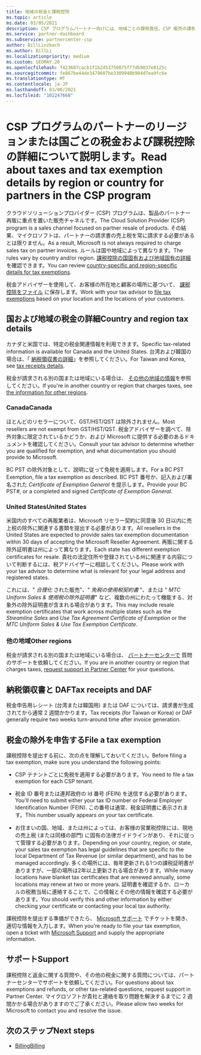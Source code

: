 ```yaml
---
title: 地域の税金と課税控除
ms.topic: article
ms.date: 03/05/2021
description: CSP プログラムパートナー向けには、地域ごとの課税責任、CSP 販売の課税控除を送信する方法、および税金に関する質問のサポートを受ける方法について説明します。
ms.service: partner-dashboard
ms.subservice: partnercenter-csp
author: BillLinzbach
ms.author: BillLi
ms.localizationpriority: medium
ms.custom: SEOMAY.20
ms.openlocfilehash: f423687cacb1f1b2d53750075ff7db9837e8125c
ms.sourcegitcommit: fe867be44de3479607be3309940b904d7ea9fc6e
ms.translationtype: MT
ms.contentlocale: ja-JP
ms.lasthandoff: 03/06/2021
ms.locfileid: "102247668"
---
```

# <a name="read-about-taxes-and-tax-exemption-details-by-region-or-country-for-partners-in-the-csp-program"></a><span data-ttu-id="7b485-103">CSP プログラムのパートナーのリージョンまたは国ごとの税金および課税控除の詳細について説明します。</span><span class="sxs-lookup"><span data-stu-id="7b485-103">Read about taxes and tax exemption details by region or country for partners in the CSP program</span></span>


<span data-ttu-id="7b485-104">クラウドソリューションプロバイダー (CSP) プログラムは、製品のパートナー再販に重点を置いた販売チャネルです。</span><span class="sxs-lookup"><span data-stu-id="7b485-104">The Cloud Solution Provider (CSP) program is a sales channel focused on partner resale of products.</span></span> <span data-ttu-id="7b485-105">その結果、マイクロソフトは、パートナーの請求書の売上税を常に請求する必要があるとは限りません。</span><span class="sxs-lookup"><span data-stu-id="7b485-105">As a result, Microsoft is not always required to charge sales tax on partner invoices.</span></span> <span data-ttu-id="7b485-106">ルールは国や地域によって異なります。</span><span class="sxs-lookup"><span data-stu-id="7b485-106">The rules vary by country and/or region.</span></span> <span data-ttu-id="7b485-107">[課税控除の国固有および地域固有の詳細](#country-and-region-tax-details)を確認できます。</span><span class="sxs-lookup"><span data-stu-id="7b485-107">You can review [country-specific and region-specific details for tax exemptions](#country-and-region-tax-details).</span></span>

<span data-ttu-id="7b485-108">税金アドバイザーを使用して、お客様の所在地と顧客の場所に基づいて、 [課税控除をファイル](#file-a-tax-exemption) に保存します。</span><span class="sxs-lookup"><span data-stu-id="7b485-108">Work with your tax advisor to [file tax exemptions](#file-a-tax-exemption) based on your location and the locations of your customers.</span></span>

## <a name="country-and-region-tax-details"></a><span data-ttu-id="7b485-109">国および地域の税金の詳細</span><span class="sxs-lookup"><span data-stu-id="7b485-109">Country and region tax details</span></span>

<span data-ttu-id="7b485-110">カナダと米国では、特定の税金関連情報を利用できます。</span><span class="sxs-lookup"><span data-stu-id="7b485-110">Specific tax-related information is available for Canada and the United States.</span></span> <span data-ttu-id="7b485-111">台湾および韓国の場合は、「 [納税領収書の詳細](#tax-receipts-and-daf)」を参照してください。</span><span class="sxs-lookup"><span data-stu-id="7b485-111">For Taiwan and Korea, see [tax receipts details](#tax-receipts-and-daf).</span></span>

<span data-ttu-id="7b485-112">税金が請求される別の国または地域にいる場合は、 [その他の地域の情報](#other-regions)を参照してください。</span><span class="sxs-lookup"><span data-stu-id="7b485-112">If you're in another country or region that charges taxes, see [the information for other regions](#other-regions).</span></span>


### <a name="canada"></a><span data-ttu-id="7b485-113">Canada</span><span class="sxs-lookup"><span data-stu-id="7b485-113">Canada</span></span>

<span data-ttu-id="7b485-114">ほとんどのリセラーについて、GST/HST/QST は除外されません。</span><span class="sxs-lookup"><span data-stu-id="7b485-114">Most resellers are not exempt from GST/HST/QST.</span></span> <span data-ttu-id="7b485-115">税金アドバイザーを調べて、除外対象に限定されているかどうか、および Microsoft に提供する必要のあるドキュメントを確認してください。</span><span class="sxs-lookup"><span data-stu-id="7b485-115">Consult your tax advisor to determine whether you are qualified for exemption, and what documentation you should provide to Microsoft.</span></span>

<span data-ttu-id="7b485-116">BC PST の除外対象として、説明に従って免税を適用します。</span><span class="sxs-lookup"><span data-stu-id="7b485-116">For a BC PST Exemption, file a tax exemption as described.</span></span> <span data-ttu-id="7b485-117">BC PST 番号か、記入および署名された *Certificate of Exemption General* を提示します。</span><span class="sxs-lookup"><span data-stu-id="7b485-117">Provide your BC PST#, or a completed and signed *Certificate of Exemption General*.</span></span>

### <a name="united-states"></a><span data-ttu-id="7b485-118">United States</span><span class="sxs-lookup"><span data-stu-id="7b485-118">United States</span></span>

<span data-ttu-id="7b485-119">米国内のすべての再販業者は、Microsoft リセラー契約に同意後 30 日以内に売上税の除外に関連する書類を提出する必要があります。</span><span class="sxs-lookup"><span data-stu-id="7b485-119">All resellers in the United States are expected to provide sales tax exemption documentation within 30 days of accepting the Microsoft Reseller Agreement.</span></span> <span data-ttu-id="7b485-120">再販に関する除外証明書は州によって異なります。</span><span class="sxs-lookup"><span data-stu-id="7b485-120">Each state has different exemption certificates for resale.</span></span> <span data-ttu-id="7b485-121">貴社の法定住所や登録されている州に関連する内容について判断するには、税アドバイザーに相談してください。</span><span class="sxs-lookup"><span data-stu-id="7b485-121">Please work with your tax advisor to determine what is relevant for your legal address and registered states.</span></span>

<span data-ttu-id="7b485-122">これには、" *合理化* された販売"、" *免税の使用税契約書* "、または " *MTC Uniform Sales & 使用税の除外証明書*" など、複数の州にわたって機能する、対象外の除外証明書が含まれる場合があります。</span><span class="sxs-lookup"><span data-stu-id="7b485-122">This may include resale exemption certificates that work across multiple states such as the *Streamline Sales* and *Use Tax Agreement Certificate of Exemption* or the *MTC Uniform Sales & Use Tax Exemption Certificate*.</span></span>

### <a name="other-regions"></a><span data-ttu-id="7b485-123">他の地域</span><span class="sxs-lookup"><span data-stu-id="7b485-123">Other regions</span></span>

<span data-ttu-id="7b485-124">税金が請求される別の国または地域にいる場合は、 [パートナーセンターで](#support) 質問のサポートを依頼してください。</span><span class="sxs-lookup"><span data-stu-id="7b485-124">If you are in another country or region that charges taxes, [request support in Partner Center](#support) for your questions.</span></span>

## <a name="tax-receipts-and-daf"></a><span data-ttu-id="7b485-125">納税領収書と DAF</span><span class="sxs-lookup"><span data-stu-id="7b485-125">Tax receipts and DAF</span></span>

<span data-ttu-id="7b485-126">税金申告用レシート (台湾または韓国用) または DAF については、請求書が生成されてから通常 2 週間かかります。</span><span class="sxs-lookup"><span data-stu-id="7b485-126">Tax receipts (for Taiwan or Korea) or DAF generally require two weeks turn-around time after invoice generation.</span></span>

## <a name="file-a-tax-exemption"></a><span data-ttu-id="7b485-127">税金の除外を申告する</span><span class="sxs-lookup"><span data-stu-id="7b485-127">File a tax exemption</span></span>

<span data-ttu-id="7b485-128">課税控除を提出する前に、次の点を理解しておいてください。</span><span class="sxs-lookup"><span data-stu-id="7b485-128">Before filing a tax exemption, make sure you understand the following points:</span></span>

- <span data-ttu-id="7b485-129">CSP テナントごとに免税を適用する必要があります。</span><span class="sxs-lookup"><span data-stu-id="7b485-129">You need to file a tax exemption for each CSP tenant.</span></span>

- <span data-ttu-id="7b485-130">税金 ID 番号または連邦政府の Id 番号 (FEIN) を送信する必要があります。</span><span class="sxs-lookup"><span data-stu-id="7b485-130">You'll need to submit either your tax ID number or Federal Employer Identification Number (FEIN).</span></span> <span data-ttu-id="7b485-131">この番号は通常、税金証明書に表示されます。</span><span class="sxs-lookup"><span data-stu-id="7b485-131">This number usually appears on your tax certificate.</span></span>

- <span data-ttu-id="7b485-132">お住まいの国、地域、または州によっては、お客様の営業税控除には、現地の売上税 (または同様の部門) に固有の法律ガイドラインがあり、それに従って管理する必要があります。</span><span class="sxs-lookup"><span data-stu-id="7b485-132">Depending on your country, region, or state, your sales tax exemption has legal guidelines that are specific to the local Department of Tax Revenue (or similar department), and has to be managed accordingly.</span></span> <span data-ttu-id="7b485-133">多くの場所には、毎年更新される1つの課税証明書がありますが、一部の場所は2年以上更新される場合があります。</span><span class="sxs-lookup"><span data-stu-id="7b485-133">While many locations have blanket tax certificates that are renewed annually, some locations may renew at two or more years.</span></span> <span data-ttu-id="7b485-134">証明書を確認するか、ローカルの税務当局に連絡することで、この情報とその他の情報を確認する必要があります。</span><span class="sxs-lookup"><span data-stu-id="7b485-134">You should verify this and other information by either checking your certificate or contacting your local tax authority.</span></span>

<span data-ttu-id="7b485-135">課税控除を提出する準備ができたら、 [Microsoft サポート](https://partner.microsoft.com/dashboard/support/csp/servicerequests/create?stage=2&topicid=92930319-ced6-c18b-d7a6-d62b22d60aa5) でチケットを開き、適切な情報を入力します。</span><span class="sxs-lookup"><span data-stu-id="7b485-135">When you're ready to file your tax exemption, open a ticket with [Microsoft Support](https://partner.microsoft.com/dashboard/support/csp/servicerequests/create?stage=2&topicid=92930319-ced6-c18b-d7a6-d62b22d60aa5) and supply the appropriate information.</span></span>

## <a name="support"></a><span data-ttu-id="7b485-136">サポート</span><span class="sxs-lookup"><span data-stu-id="7b485-136">Support</span></span>

<span data-ttu-id="7b485-137">課税控除と返金に関する質問や、その他の税金に関する質問については、パートナーセンターでサポートを依頼してください。</span><span class="sxs-lookup"><span data-stu-id="7b485-137">For questions about tax exemptions and refunds, or other tax-related questions, request support in Partner Center.</span></span> <span data-ttu-id="7b485-138">マイクロソフトが貴社と連絡を取り問題を解決するまでに 2 週間かかる場合がありますのでご了承ください。</span><span class="sxs-lookup"><span data-stu-id="7b485-138">Please allow two weeks for Microsoft to contact you and resolve the issue.</span></span>

## <a name="next-steps"></a><span data-ttu-id="7b485-139">次のステップ</span><span class="sxs-lookup"><span data-stu-id="7b485-139">Next steps</span></span>

- [<span data-ttu-id="7b485-140">Billing</span><span class="sxs-lookup"><span data-stu-id="7b485-140">Billing</span></span>](billing.md)
